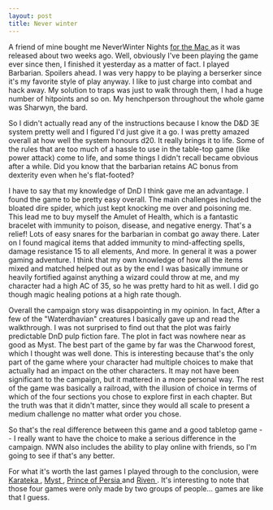 ```yaml
---
layout: post
title: Never winter 
---
```



A friend of mine bought me NeverWinter Nights <a href="http://nwn.bioware.com/about/macversion.html">for the Mac </a>as it was released about two weeks ago. Well, obviously I've been playing the game ever since then, I finished it yesterday as a matter of fact. I played Barbarian. Spoilers ahead. I was very happy to be playing a berserker since it's my favorite style of play anyway. I like to just charge into combat and hack away. My solution to traps was just to walk through them, I had a huge number of hitpoints and so on. My henchperson throughout the whole game was Sharwyn, the bard. 

So I didn't actually read any of the instructions because I know the D&amp;D 3E system pretty well and I figured I'd just give it a go. I was pretty amazed overall at how well the system honours d20. It really brings it to life. Some of the rules that are too much of a hassle to use in the table-top game (like power attack) come to life, and some things I didn't recall became obvious after a while. Did you know that the barbarian retains AC bonus from dexterity even when he's flat-footed? 

I have to say that my knowledge of DnD I think gave me an advantage. I found the game to be pretty easy overall. The main challenges included the bloated dire spider, which just kept knocking me over and poisoning me. This lead me to buy myself the Amulet of Health, which is a fantastic bracelet with immunity to poison, disease, and negative energy. That's a relief! Lots of easy snares for the barbarian in combat go away there. Later on I found magical items that added immunity to mind-affecting spells, damage resistance 15 to all elements, And more. In general it was a power gaming adventure. I think that my own knowledge of how all the items mixed and matched helped out as by the end I was basically immune or heavily fortified against anything a wizard could throw at me, and my character had a high AC of 35, so he was pretty hard to hit as well. I did go though magic healing potions at a high rate though. 

Overall the campaign story was disappointing in my opinion. In fact, After a few of the "Waterdhavian" creatures I basically gave up and read the walkthrough. I was not surprised to find out that the plot was fairly predictable DnD pulp fiction fare. The plot in fact was nowhere near as good as Myst. The best part of the game by far was the Charwood forest, which I thought was well done. This is interesting because that's the only part of the game where your character had multiple choices to make that actually had an impact on the other characters. It may not have been significant to the campaign, but it mattered in a more personal way. The rest of the game was basically a railroad, with the illusion of choice in terms of which of the four sections you chose to explore first in each chapter. But the truth was that it didn't matter, since they would all scale to present a medium challenge no matter what order you chose. 

So that's the real difference between this game and a good tabletop game -- I really want to have the choice to make a serious difference in the campaign. NWN also includes the ability to play online with friends, so I'm going to see if that's any better. 

For what it's worth the last games I played through to the conclusion, were <a href="http://www.classicgaming.com/rotw/karateka.shtml">Karateka </a>, <a href="http://www.riven.com/Online/Myst/MystHome">Myst </a>, <a href="http://www.phys.uu.nl/%7Edijkema/prince/">Prince of Persia </a>and <a href="http://www.riven.com/online/Riven/RivenHome">Riven </a>. It's interesting to note that those four games were only made by two groups of people... games are like that I guess.
